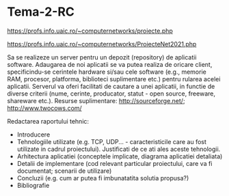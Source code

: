 # Tema-2-RC

https://profs.info.uaic.ro/~computernetworks/proiecte.php

https://profs.info.uaic.ro/~computernetworks/ProiecteNet2021.php

Sa se realizeze un server pentru un depozit (repository) de aplicatii software. Adaugarea de noi aplicatii se va putea realiza de oricare client, specificindu-se cerintele hardware si/sau cele software (e.g., memorie RAM, procesor, platforma, biblioteci suplimentare etc.) pentru rularea acelei aplicatii. Serverul va oferi facilitati de cautare a unei aplicatii, in functie de diverse criterii (nume, cerinte, producator, statut - open source, freeware, shareware etc.).
Resurse suplimentare: http://sourceforge.net/; http://www.twocows.com/

Redactarea raportului tehnic:
- Introducere
- Tehnologiile utilizate (e.g. TCP, UDP... - caracteristicile care au fost utilizate in cadrul proiectului). Justificati de ce ati ales aceste tehnologii.
- Arhitectura aplicatiei (conceptele implicate, diagrama aplicatiei detaliata)
- Detalii de implementare (cod relevant particular proiectului, care va fi documentat; scenarii de utilizare)
- Concluzii (e.g. cum ar putea fi imbunatatita solutia propusa?)
- Bibliografie

